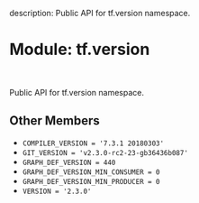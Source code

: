 description: Public API for tf.version namespace.

<div itemscope itemtype="http://developers.google.com/ReferenceObject">
<meta itemprop="name" content="tf.version" />
<meta itemprop="path" content="Stable" />
<meta itemprop="property" content="COMPILER_VERSION"/>
<meta itemprop="property" content="GIT_VERSION"/>
<meta itemprop="property" content="GRAPH_DEF_VERSION"/>
<meta itemprop="property" content="GRAPH_DEF_VERSION_MIN_CONSUMER"/>
<meta itemprop="property" content="GRAPH_DEF_VERSION_MIN_PRODUCER"/>
<meta itemprop="property" content="VERSION"/>
</div>

# Module: tf.version

<!-- Insert buttons and diff -->

<table class="tfo-notebook-buttons tfo-api nocontent" align="left">

</table>



Public API for tf.version namespace.



## Other Members

* `COMPILER_VERSION = '7.3.1 20180303'` <a id="COMPILER_VERSION"></a>
* `GIT_VERSION = 'v2.3.0-rc2-23-gb36436b087'` <a id="GIT_VERSION"></a>
* `GRAPH_DEF_VERSION = 440` <a id="GRAPH_DEF_VERSION"></a>
* `GRAPH_DEF_VERSION_MIN_CONSUMER = 0` <a id="GRAPH_DEF_VERSION_MIN_CONSUMER"></a>
* `GRAPH_DEF_VERSION_MIN_PRODUCER = 0` <a id="GRAPH_DEF_VERSION_MIN_PRODUCER"></a>
* `VERSION = '2.3.0'` <a id="VERSION"></a>
